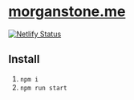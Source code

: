 # [morganstone.me](https://morganstone.me)

[![Netlify Status](https://api.netlify.com/api/v1/badges/2321710a-69be-43c8-a760-17f520b88a38/deploy-status)](https://app.netlify.com/sites/morganstone/deploys)

## Install
1. `npm i`
2. `npm run start`
